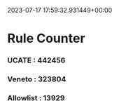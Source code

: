 2023-07-17 17:59:32.931449+00:00
# Rule Counter 
 ### UCATE : 442456

 ### Veneto : 323804

 ### Allowlist : 13929